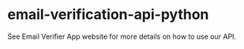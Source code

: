 # email-verification-api-python
See Email Verifier App website for more details on how to use our API.
